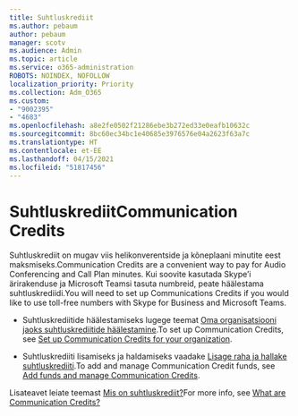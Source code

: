 ```yaml
---
title: Suhtluskrediit
ms.author: pebaum
author: pebaum
manager: scotv
ms.audience: Admin
ms.topic: article
ms.service: o365-administration
ROBOTS: NOINDEX, NOFOLLOW
localization_priority: Priority
ms.collection: Adm_O365
ms.custom:
- "9002395"
- "4683"
ms.openlocfilehash: a8e2fe0502f21286ebe3b272ed33e0eafb10632c
ms.sourcegitcommit: 8bc60ec34bc1e40685e3976576e04a2623f63a7c
ms.translationtype: HT
ms.contentlocale: et-EE
ms.lasthandoff: 04/15/2021
ms.locfileid: "51817456"
---
```

# <a name="communication-credits"></a><span data-ttu-id="76947-102">Suhtluskrediit</span><span class="sxs-lookup"><span data-stu-id="76947-102">Communication Credits</span></span>

<span data-ttu-id="76947-103">Suhtluskrediit on mugav viis helikonverentside ja kõneplaani minutite eest maksmiseks.</span><span class="sxs-lookup"><span data-stu-id="76947-103">Communication Credits are a convenient way to pay for Audio Conferencing and Call Plan minutes.</span></span> <span data-ttu-id="76947-104">Kui soovite kasutada Skype’i ärirakenduse ja Microsoft Teamsi tasuta numbreid, peate häälestama suhtluskrediidi.</span><span class="sxs-lookup"><span data-stu-id="76947-104">You will need to set up Communications Credits if you would like to use toll-free numbers with Skype for Business and Microsoft Teams.</span></span>

- <span data-ttu-id="76947-105">Suhtluskrediitide häälestamiseks lugege teemat [Oma organisatsiooni jaoks suhtluskrediitide häälestamine](https://docs.microsoft.com/microsoftteams/set-up-communications-credits-for-your-organization).</span><span class="sxs-lookup"><span data-stu-id="76947-105">To set up Communication Credits, see [Set up Communication Credits for your organization](https://docs.microsoft.com/microsoftteams/set-up-communications-credits-for-your-organization).</span></span> 

- <span data-ttu-id="76947-106">Suhtluskrediiti lisamiseks ja haldamiseks vaadake [Lisage raha ja hallake suhtluskrediiti](https://docs.microsoft.com/microsoftteams/add-funds-and-manage-communications-credits).</span><span class="sxs-lookup"><span data-stu-id="76947-106">To add and manage Communication Credit funds, see [Add funds and manage Communication Credits](https://docs.microsoft.com/microsoftteams/add-funds-and-manage-communications-credits).</span></span> 

<span data-ttu-id="76947-107">Lisateavet leiate teemast [Mis on suhtluskrediit?](https://docs.microsoft.com/microsoftteams/what-are-communications-credits)</span><span class="sxs-lookup"><span data-stu-id="76947-107">For more info, see [What are Communication Credits?](https://docs.microsoft.com/microsoftteams/what-are-communications-credits)</span></span>
